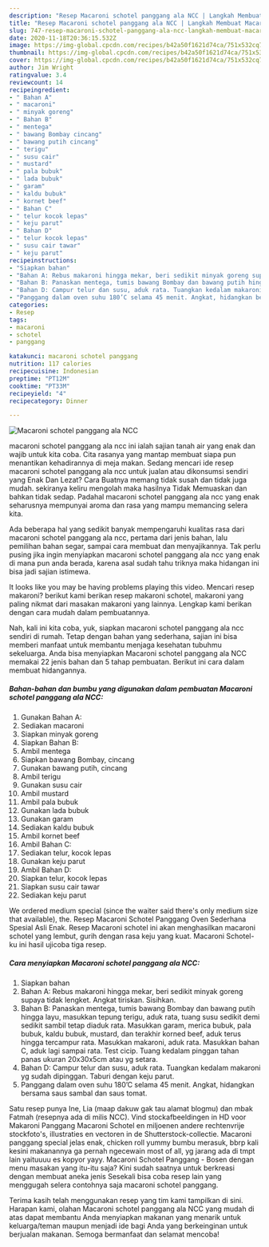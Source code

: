 ```yaml
---
description: "Resep Macaroni schotel panggang ala NCC | Langkah Membuat Macaroni schotel panggang ala NCC Yang Enak Dan Lezat"
title: "Resep Macaroni schotel panggang ala NCC | Langkah Membuat Macaroni schotel panggang ala NCC Yang Enak Dan Lezat"
slug: 747-resep-macaroni-schotel-panggang-ala-ncc-langkah-membuat-macaroni-schotel-panggang-ala-ncc-yang-enak-dan-lezat
date: 2020-11-18T20:36:15.532Z
image: https://img-global.cpcdn.com/recipes/b42a50f1621d74ca/751x532cq70/macaroni-schotel-panggang-ala-ncc-foto-resep-utama.jpg
thumbnail: https://img-global.cpcdn.com/recipes/b42a50f1621d74ca/751x532cq70/macaroni-schotel-panggang-ala-ncc-foto-resep-utama.jpg
cover: https://img-global.cpcdn.com/recipes/b42a50f1621d74ca/751x532cq70/macaroni-schotel-panggang-ala-ncc-foto-resep-utama.jpg
author: Jim Wright
ratingvalue: 3.4
reviewcount: 14
recipeingredient:
- " Bahan A"
- " macaroni"
- " minyak goreng"
- " Bahan B"
- " mentega"
- " bawang Bombay cincang"
- " bawang putih cincang"
- " terigu"
- " susu cair"
- " mustard"
- " pala bubuk"
- " lada bubuk"
- " garam"
- " kaldu bubuk"
- " kornet beef"
- " Bahan C"
- " telur kocok lepas"
- " keju parut"
- " Bahan D"
- " telur kocok lepas"
- " susu cair tawar"
- " keju parut"
recipeinstructions:
- "Siapkan bahan"
- "Bahan A: Rebus makaroni hingga mekar, beri sedikit minyak goreng supaya tidak lengket. Angkat tiriskan. Sisihkan."
- "Bahan B: Panaskan mentega, tumis bawang Bombay dan bawang putih hingga layu, masukkan tepung terigu, aduk rata, tuang susu sedikit demi sedikit sambil tetap diaduk rata. Masukkan garam, merica bubuk, pala bubuk, kaldu bubuk, mustard, dan terakhir korned beef, aduk terus hingga tercampur rata. Masukkan makaroni, aduk rata. Masukkan bahan C, aduk lagi sampai rata. Test cicip. Tuang kedalam pinggan tahan panas ukuran 20x30x5cm atau yg setara."
- "Bahan D: Campur telur dan susu, aduk rata. Tuangkan kedalam makaroni yg sudah dipinggan. Taburi dengan keju parut."
- "Panggang dalam oven suhu 180’C selama 45 menit. Angkat, hidangkan bersama saus sambal dan saus tomat."
categories:
- Resep
tags:
- macaroni
- schotel
- panggang

katakunci: macaroni schotel panggang 
nutrition: 117 calories
recipecuisine: Indonesian
preptime: "PT12M"
cooktime: "PT33M"
recipeyield: "4"
recipecategory: Dinner

---
```



![Macaroni schotel panggang ala NCC](https://img-global.cpcdn.com/recipes/b42a50f1621d74ca/751x532cq70/macaroni-schotel-panggang-ala-ncc-foto-resep-utama.jpg)


macaroni schotel panggang ala ncc ini ialah sajian tanah air yang enak dan wajib untuk kita coba. Cita rasanya yang mantap membuat siapa pun menantikan kehadirannya di meja makan.
Sedang mencari ide resep macaroni schotel panggang ala ncc untuk jualan atau dikonsumsi sendiri yang Enak Dan Lezat? Cara Buatnya memang tidak susah dan tidak juga mudah. sekiranya keliru mengolah maka hasilnya Tidak Memuaskan dan bahkan tidak sedap. Padahal macaroni schotel panggang ala ncc yang enak seharusnya mempunyai aroma dan rasa yang mampu memancing selera kita.

Ada beberapa hal yang sedikit banyak mempengaruhi kualitas rasa dari macaroni schotel panggang ala ncc, pertama dari jenis bahan, lalu pemilihan bahan segar, sampai cara membuat dan menyajikannya. Tak perlu pusing jika ingin menyiapkan macaroni schotel panggang ala ncc yang enak di mana pun anda berada, karena asal sudah tahu triknya maka hidangan ini bisa jadi sajian istimewa.

It looks like you may be having problems playing this video. Mencari resep makaroni? berikut kami berikan resep makaroni schotel, makaroni yang paling nikmat dari masakan makaroni yang lainnya. Lengkap kami berikan dengan cara mudah dalam pembuatannya.


Nah, kali ini kita coba, yuk, siapkan macaroni schotel panggang ala ncc sendiri di rumah. Tetap dengan bahan yang sederhana, sajian ini bisa memberi manfaat untuk membantu menjaga kesehatan tubuhmu sekeluarga. Anda bisa menyiapkan Macaroni schotel panggang ala NCC memakai 22 jenis bahan dan 5 tahap pembuatan. Berikut ini cara dalam membuat hidangannya.

<!--inarticleads1-->

##### Bahan-bahan dan bumbu yang digunakan dalam pembuatan Macaroni schotel panggang ala NCC:

1. Gunakan  Bahan A:
1. Sediakan  macaroni
1. Siapkan  minyak goreng
1. Siapkan  Bahan B:
1. Ambil  mentega
1. Siapkan  bawang Bombay, cincang
1. Gunakan  bawang putih, cincang
1. Ambil  terigu
1. Gunakan  susu cair
1. Ambil  mustard
1. Ambil  pala bubuk
1. Gunakan  lada bubuk
1. Gunakan  garam
1. Sediakan  kaldu bubuk
1. Ambil  kornet beef
1. Ambil  Bahan C:
1. Sediakan  telur, kocok lepas
1. Gunakan  keju parut
1. Ambil  Bahan D:
1. Siapkan  telur, kocok lepas
1. Siapkan  susu cair tawar
1. Sediakan  keju parut


We ordered medium special (since the waiter said there&#39;s only medium size that available), the. Resep Macaroni Schotel Panggang Oven Sederhana Spesial Asli Enak. Resep Macaroni schotel ini akan menghasilkan macaroni schotel yang lembut, gurih dengan rasa keju yang kuat. Macaroni Schotel-ku ini hasil ujicoba tiga resep. 

<!--inarticleads2-->

##### Cara menyiapkan Macaroni schotel panggang ala NCC:

1. Siapkan bahan
1. Bahan A: Rebus makaroni hingga mekar, beri sedikit minyak goreng supaya tidak lengket. Angkat tiriskan. Sisihkan.
1. Bahan B: Panaskan mentega, tumis bawang Bombay dan bawang putih hingga layu, masukkan tepung terigu, aduk rata, tuang susu sedikit demi sedikit sambil tetap diaduk rata. Masukkan garam, merica bubuk, pala bubuk, kaldu bubuk, mustard, dan terakhir korned beef, aduk terus hingga tercampur rata. Masukkan makaroni, aduk rata. Masukkan bahan C, aduk lagi sampai rata. Test cicip. Tuang kedalam pinggan tahan panas ukuran 20x30x5cm atau yg setara.
1. Bahan D: Campur telur dan susu, aduk rata. Tuangkan kedalam makaroni yg sudah dipinggan. Taburi dengan keju parut.
1. Panggang dalam oven suhu 180’C selama 45 menit. Angkat, hidangkan bersama saus sambal dan saus tomat.


Satu resep punya Ine, Lia (maap dakuw gak tau alamat blogmu) dan mbak Fatmah (resepnya ada di milis NCC). Vind stockafbeeldingen in HD voor Makaroni Panggang Macaroni Schotel en miljoenen andere rechtenvrije stockfoto&#39;s, illustraties en vectoren in de Shutterstock-collectie. Macaroni panggang special jelas enak, chicken roll yummy bumbu merasuk, bbrp kali kesini makanannya ga pernah ngecewain most of all, yg jarang ada di tmpt lain yaituuuu es kopyor yayy. Macaroni Schotel Panggang - Bosen dengan menu masakan yang itu-itu saja? Kini sudah saatnya untuk berkreasi dengan membuat aneka jenis Sesekali bisa coba resep lain yang menggugah selera contohnya saja macaroni schotel panggang. 

Terima kasih telah menggunakan resep yang tim kami tampilkan di sini. Harapan kami, olahan Macaroni schotel panggang ala NCC yang mudah di atas dapat membantu Anda menyiapkan makanan yang menarik untuk keluarga/teman maupun menjadi ide bagi Anda yang berkeinginan untuk berjualan makanan. Semoga bermanfaat dan selamat mencoba!
